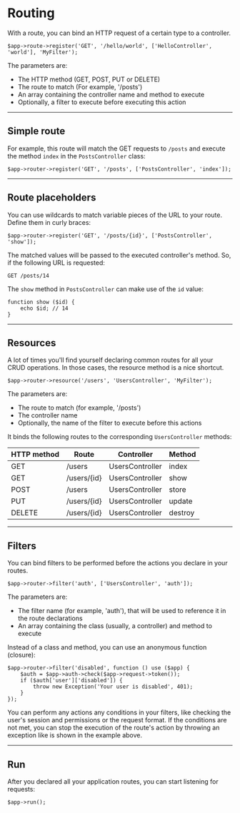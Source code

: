 # Routing

With a route, you can bind an HTTP request of a certain type to a controller.

```
$app->route->register('GET', '/hello/world', ['HelloController', 'world'], 'MyFilter');
```

The parameters are:

- The HTTP method (GET, POST, PUT or DELETE)
- The route to match (For example, '/posts')
- An array containing the controller name and method to execute
- Optionally, a filter to execute before executing this action

---

## Simple route

For example, this route will match the GET requests to `/posts` and execute the method `index` in the `PostsController` class:

```
$app->router->register('GET', '/posts', ['PostsController', 'index']);
```

---

## Route placeholders

You can use wildcards to match variable pieces of the URL to your route. Define them in curly braces:

```
$app->router->register('GET', '/posts/{id}', ['PostsController', 'show']);
```

The matched values will be passed to the executed controller's method. So, if the following URL is requested:

```
GET /posts/14
```

The `show` method in `PostsController` can make use of the `id` value:

```
function show ($id) {
    echo $id; // 14
}
```

---

## Resources

A lot of times you'll find yourself declaring common routes for all your CRUD operations. In those cases, the resource method is a nice shortcut.

```
$app->router->resource('/users', 'UsersController', 'MyFilter');
```

The parameters are:

- The route to match (for example, '/posts')
- The controller name
- Optionally, the name of the filter to execute before this actions

It binds the following routes to the corresponding `UsersController` methods:

HTTP method  | Route | Controller | Method
-------------| ------|------------|-------
GET | /users | UsersController | index
GET | /users/{id} | UsersController | show
POST | /users | UsersController | store
PUT | /users/{id} | UsersController | update
DELETE | /users/{id} | UsersController | destroy

---

## Filters

You can bind filters to be performed before the actions you declare in your routes.

```
$app->router->filter('auth', ['UsersController', 'auth']);
```

The parameters are:

- The filter name (for example, 'auth'), that will be used to reference it in the route declarations
- An array containing the class (usually, a controller) and method to execute

Instead of a class and method, you can use an anonymous function (closure):

```
$app->router->filter('disabled', function () use ($app) {
    $auth = $app->auth->check($app->request->token());
    if ($auth['user']['disabled']) {
        throw new Exception('Your user is disabled', 401);
    }
});
```

You can perform any actions any conditions in your filters, like checking the user's session and permissions or the request format. If the conditions are not met, you can stop the execution of the route's action by throwing an exception like is shown in the example above.

---

## Run

After you declared all your application routes, you can start listening for requests:

```
$app->run();
```
